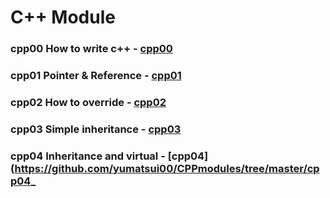 # C++ Module

### cpp00 How to write c++ - [cpp00](https://github.com/yumatsui00/CPPmodules/tree/master/cpp00)

### cpp01 Pointer & Reference - [cpp01](https://github.com/yumatsui00/CPPmodules/tree/master/cpp01)

### cpp02 How to override - [cpp02](https://github.com/yumatsui00/CPPmodules/tree/master/cpp02)

### cpp03 Simple inheritance - [cpp03](https://github.com/yumatsui00/CPPmodules/tree/master/cpp03)

### cpp04 Inheritance and virtual - [cpp04](https://github.com/yumatsui00/CPPmodules/tree/master/cpp04_
